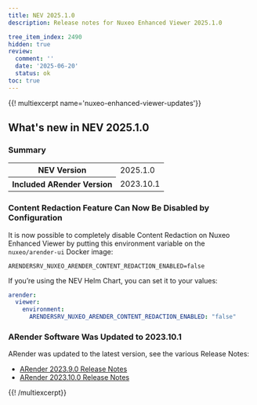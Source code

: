```yaml
---
title: NEV 2025.1.0
description: Release notes for Nuxeo Enhanced Viewer 2025.1.0

tree_item_index: 2490
hidden: true
review:
  comment: ''
  date: '2025-06-20'
  status: ok
toc: true
---
```


{{! multiexcerpt name='nuxeo-enhanced-viewer-updates'}}

## What's new in NEV 2025.1.0

### Summary

<div class="table-scroll">
<table class="hover">
<tbody>
<tr>
<th colspan="1">NEV Version</th>
<td colspan="1">2025.1.0</td>
</tr>
<tr>
<th colspan="1">Included ARender Version</th>
<td colspan="1">2023.10.1</td>
</tr>
</tbody>
</table>
</div>


### Content Redaction Feature Can Now Be Disabled by Configuration

It is now possible to completely disable Content Redaction on Nuxeo Enhanced Viewer by putting this environment variable on the `nuxeo/arender-ui` Docker image:

```
ARENDERSRV_NUXEO_ARENDER_CONTENT_REDACTION_ENABLED=false
```

If you’re using the NEV Helm Chart, you can set it to your values:

```yaml
arender:
  viewer:
    environment:
      ARENDERSRV_NUXEO_ARENDER_CONTENT_REDACTION_ENABLED: "false"
```

### ARender Software Was Updated to 2023.10.1

ARender was updated to the latest version, see the various Release Notes:

- [ARender 2023.9.0 Release Notes](https://hub.arender.io/technical-blog/release-note/2025/release-note-2023-9-0)
- [ARender 2023.10.0 Release Notes](https://hub.arender.io/technical-blog/release-note/2025/release-note-2023-10-0)


{{! /multiexcerpt}}
